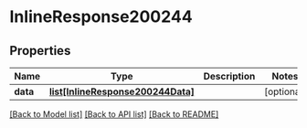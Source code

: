 # InlineResponse200244

## Properties
Name | Type | Description | Notes
------------ | ------------- | ------------- | -------------
**data** | [**list[InlineResponse200244Data]**](InlineResponse200244Data.md) |  | [optional] 

[[Back to Model list]](../README.md#documentation-for-models) [[Back to API list]](../README.md#documentation-for-api-endpoints) [[Back to README]](../README.md)

